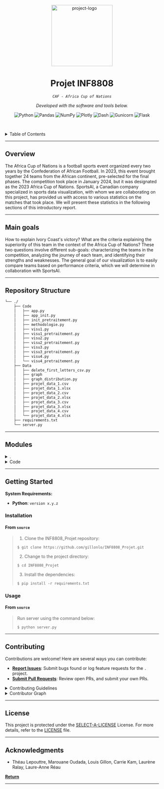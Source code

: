 <p align="center">
  <img src="https://ichef.bbci.co.uk/images/ic/1200x675/p0h4mqdq.jpg" width="200" alt="project-logo">
</p>
<p align="center">
    <h1 align="center">Projet INF8808</h1>
</p>
<p align="center">
    <em><code>CAF - Africa Cup of Nations</code></em>
</p>
<p align="center">
	<!-- local repository, no metadata badges. -->
<p>
<p align="center">
		<em>Developed with the software and tools below.</em>
</p>
<p align="center">
	<img src="https://img.shields.io/badge/Python-3776AB.svg?style=default&logo=Python&logoColor=white" alt="Python">
	<img src="https://img.shields.io/badge/pandas-150458.svg?style=default&logo=pandas&logoColor=white" alt="Pandas">
	<img src="https://img.shields.io/badge/NumPy-013243.svg?style=default&logo=NumPy&logoColor=white" alt="NumPy">
	<img src="https://img.shields.io/badge/Plotly-3F4F75.svg?style=default&logo=Plotly&logoColor=white" alt="Plotly">
	<img src="https://img.shields.io/badge/Dash-008DE4.svg?style=default&logo=Dash&logoColor=white" alt="Dash">
	<img src="https://img.shields.io/badge/Gunicorn-499848.svg?style=default&logo=Gunicorn&logoColor=white" alt="Gunicorn">
	<img src="https://img.shields.io/badge/Flask-000000.svg?style=default&logo=Flask&logoColor=white" alt="Flask">
</p>

<br><!-- TABLE OF CONTENTS -->
<details>
  <summary>Table of Contents</summary><br>

- [ Overview](#-overview)
- [ Main goals](#-main-goals)
- [ Repository Structure](#-repository-structure)
- [ Modules](#-modules)
- [ Getting Started](#-getting-started)
  - [ Installation](#-installation)
  - [ Usage](#-usage)
- [ Contributing](#-contributing)
- [ License](#-license)
- [ Acknowledgments](#-acknowledgments)
</details>
<hr>

##  Overview

The Africa Cup of Nations is a football sports event organized every two years by the Confederation of African Football. In 2023, this event brought together 24 teams from the African continent, pre-selected for the final phases. The competition took place in January 2024, but it was designated as the 2023 Africa Cup of Nations. SportsAI, a Canadian company specialized in sports data visualization, with whom we are collaborating on this project, has provided us with access to various statistics on the matches that took place. We will present these statistics in the following sections of this introductory report.

---

##  Main goals

How to explain Ivory Coast's victory? What are the criteria explaining the superiority of this team in the context of the Africa Cup of Nations? These two questions involve different sub-goals: characterizing the teams in the competition, analyzing the journey of each team, and identifying their strengths and weaknesses. The general goal of our visualization is to easily compare teams based on performance criteria, which we will determine in collaboration with SportsAI.

---

##  Repository Structure

```sh
└── ./
    ├── Code
    │   ├── app.py
    │   ├── app_init.py
    │   ├── init_pretraitement.py
    │   ├── methodologie.py
    │   ├── visu1.py
    │   ├── visu1_pretraitement.py
    │   ├── visu2.py
    │   ├── visu2_pretraitement.py
    │   ├── visu3.py
    │   ├── visu3_pretraitement.py
    │   ├── visu4.py
    │   └── visu4_pretraitement.py
    ├── Data
    │   ├── delete_first_letters_csv.py
    │   ├── graph
    │   ├── graph_distribution.py
    │   ├── projet_data_1.csv
    │   ├── projet_data_1.xlsx
    │   ├── projet_data_2.csv
    │   ├── projet_data_2.xlsx
    │   ├── projet_data_3.csv
    │   ├── projet_data_3.xlsx
    │   ├── projet_data_4.csv
    │   └── projet_data_4.xlsx
    ├── requirements.txt
    └── server.py
```

---

##  Modules

<details closed><summary>.</summary>

| File                                 | Summary                         |
| ---                                  | ---                             |
| [server.py](server.py)               | <code>This Python script contains a Flask server to run a web application using Dash, with a failsafe mechanism implemented.</code> |
| [requirements.txt](requirements.txt) | <code>Requirements to install before execution</code> |

</details>

<details closed><summary>Code</summary>

| File                                                  | Summary                         |
| ---                                                   | ---                             |
| [app.py](Code/app.py)                                 | <code>Overall construction of the application</code> |
| [app_init.py](Code/app_init.py)                       | <code>Opening of the application</code> |
| [init_pretraitement.py](Code/init_pretraitement.py)   | <code>Preprocessing for the dropdown menu</code> |
| [visu1_pretraitement.py](Code/visu1_pretraitement.py) | <code>Preprocessing for the first visualization</code> |
| [visu1.py](Code/visu1.py)                             | <code>Construction of the first visualization</code> |
| [visu2_pretraitement.py](Code/visu2_pretraitement.py) | <code>Preprocessing for the second visualization</code> |
| [visu2.py](Code/visu2.py)                             | <code>Construction of the second visualization</code> |
| [visu3_pretraitement.py](Code/visu3_pretraitement.py) | <code>Preprocessing for the third visualization</code> |
| [visu3.py](Code/visu3.py)                             | <code>Construction of the third visualization</code> |
| [visu4_pretraitement.py](Code/visu4_pretraitement.py) | <code>Preprocessing for the fourth visualization</code> |
| [visu4.py](Code/visu4.py)                             | <code>Construction of the fourth visualization</code> |
| [methodologie.py](Code/methodologie.py)               | <code>Construction of the methodology page</code> |

</details>

---

##  Getting Started

**System Requirements:**

* **Python**: `version x.y.z`

###  Installation

<h4>From <code>source</code></h4>

> 1. Clone the INF8808_Projet repository:
>
> ```console
> $ git clone https://github.com/gillonlo/INF8808_Projet.git
> ```
>
> 2. Change to the project directory:
> ```console
> $ cd INF8808_Projet
> ```
>
> 3. Install the dependencies:
> ```console
> $ pip install -r requirements.txt
> ```

###  Usage

<h4>From <code>source</code></h4>

> Run server using the command below:
> ```console
> $ python server.py
> ```

---

##  Contributing

Contributions are welcome! Here are several ways you can contribute:

- **[Report Issues](https://github.com/gillonlo/INF8808_Projet/issues)**: Submit bugs found or log feature requests for the `.` project.
- **[Submit Pull Requests](https://github.com/gillonlo/INF8808_Projet/pulls)**: Review open PRs, and submit your own PRs.

<details closed>
<summary>Contributing Guidelines</summary>

1. **Fork the Repository**: Start by forking the project repository to your local account.
2. **Clone Locally**: Clone the forked repository to your local machine using a git client.
   ```sh
   git clone ../.
   ```
3. **Create a New Branch**: Always work on a new branch, giving it a descriptive name.
   ```sh
   git checkout -b new-feature-x
   ```
4. **Make Your Changes**: Develop and test your changes locally.
5. **Commit Your Changes**: Commit with a clear message describing your updates.
   ```sh
   git commit -m 'Implemented new feature x.'
   ```
6. **Push to local**: Push the changes to your forked repository.
   ```sh
   git push origin new-feature-x
   ```
7. **Submit a Pull Request**: Create a PR against the original project repository. Clearly describe the changes and their motivations.
8. **Review**: Once your PR is reviewed and approved, it will be merged into the main branch. Congratulations on your contribution!
</details>

<details closed>
<summary>Contributor Graph</summary>
<br>
<p align="center">
   <a href="https://github.com/gillonlo/INF8808_Projet/graphs/contributors">
      <img src="https://contrib.rocks/image?repo=">
   </a>
</p>
</details>

---

##  License

This project is protected under the [SELECT-A-LICENSE](https://choosealicense.com/licenses) License. For more details, refer to the [LICENSE](https://choosealicense.com/licenses/) file.

---

##  Acknowledgments

- Théau Lepouttre, Marouane Oudada, Louis Gillon, Carrie Kam, Laurène Ralay, Laure-Anne Réau

[**Return**](#-overview)

---
